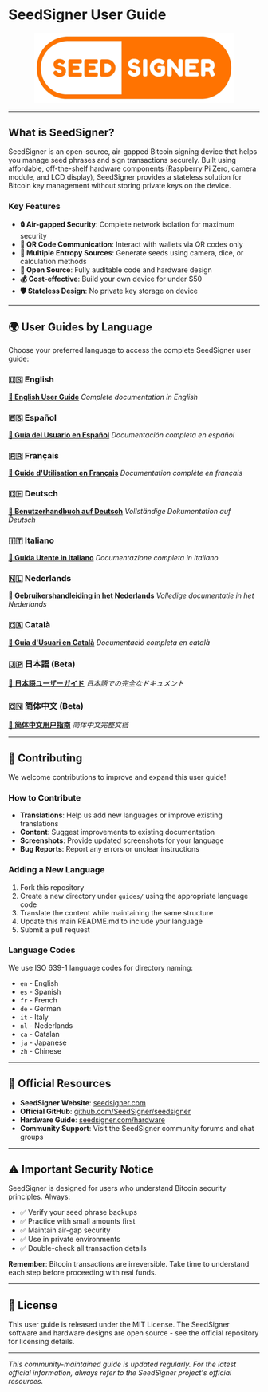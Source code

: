 # SeedSigner User Guide

<div align="center">
  <img src="/en/images/SeedSigner_Logo.png" alt="SeedSigner Logo" width="400"/>
</div>

---

## What is SeedSigner?

SeedSigner is an open-source, air-gapped Bitcoin signing device that helps you manage seed phrases and sign transactions securely. Built using affordable, off-the-shelf hardware components (Raspberry Pi Zero, camera module, and LCD display), SeedSigner provides a stateless solution for Bitcoin key management without storing private keys on the device.

### Key Features

- **🔒 Air-gapped Security**: Complete network isolation for maximum security
- **📱 QR Code Communication**: Interact with wallets via QR codes only
- **🎲 Multiple Entropy Sources**: Generate seeds using camera, dice, or calculation methods
- **🔧 Open Source**: Fully auditable code and hardware design
- **💰 Cost-effective**: Build your own device for under $50
- **🛡️ Stateless Design**: No private key storage on device

---

## 🌍 User Guides by Language

Choose your preferred language to access the complete SeedSigner user guide:

### 🇺🇸 English
**[📖 English User Guide](/en/README_en.md)**
*Complete documentation in English*

### 🇪🇸 Español
**[📖 Guía del Usuario en Español](/es/README_es.md)**
*Documentación completa en español*

### 🇫🇷 Français
**[📖 Guide d'Utilisation en Français](./guides/fr/README.md)**
*Documentation complète en français*

### 🇩🇪 Deutsch
**[📖 Benutzerhandbuch auf Deutsch](./guides/de/README.md)**
*Vollständige Dokumentation auf Deutsch*

### 🇮🇹 Italiano
**[📖 Guida Utente in Italiano](./guides/it/README.md)**
*Documentazione completa in italiano*

### 🇳🇱 Nederlands
**[📖 Gebruikershandleiding in het Nederlands](./guides/nl/README.md)**
*Volledige documentatie in het Nederlands*

### ​🇨​​🇦​ Català
**[📖 Guia d'Usuari en Català](./guides/ca/README.md)**
*Documentació completa en català*

### 🇯🇵 日本語 (Beta)
**[📖 日本語ユーザーガイド](./guides/ja/README.md)**
*日本語での完全なドキュメント*

### 🇨🇳 简体中文 (Beta)
**[📖 简体中文用户指南](./guides/zh/README.md)**
*简体中文完整文档*

---

## 🤝 Contributing

We welcome contributions to improve and expand this user guide!

### How to Contribute

- **Translations**: Help us add new languages or improve existing translations
- **Content**: Suggest improvements to existing documentation
- **Screenshots**: Provide updated screenshots for your language
- **Bug Reports**: Report any errors or unclear instructions

### Adding a New Language

1. Fork this repository
2. Create a new directory under `guides/` using the appropriate language code
3. Translate the content while maintaining the same structure
4. Update this main README.md to include your language
5. Submit a pull request

### Language Codes

We use ISO 639-1 language codes for directory naming:
- `en` - English
- `es` - Spanish
- `fr` - French
- `de` - German
- `it` - Italy
- `nl` - Nederlands
- `ca` - Catalan
- `ja` - Japanese
- `zh` - Chinese

---

## 🔗 Official Resources

- **SeedSigner Website**: [seedsigner.com](https://seedsigner.com/)
- **Official GitHub**: [github.com/SeedSigner/seedsigner](https://github.com/SeedSigner/seedsigner)
- **Hardware Guide**: [seedsigner.com/hardware](https://seedsigner.com/hardware/)
- **Community Support**: Visit the SeedSigner community forums and chat groups

---

## ⚠️ Important Security Notice

SeedSigner is designed for users who understand Bitcoin security principles. Always:

- ✅ Verify your seed phrase backups
- ✅ Practice with small amounts first
- ✅ Maintain air-gap security
- ✅ Use in private environments
- ✅ Double-check all transaction details

**Remember**: Bitcoin transactions are irreversible. Take time to understand each step before proceeding with real funds.

---

## 📄 License

This user guide is released under the MIT License. The SeedSigner software and hardware designs are open source - see the official repository for licensing details.

---

*This community-maintained guide is updated regularly. For the latest official information, always refer to the SeedSigner project's official resources.*